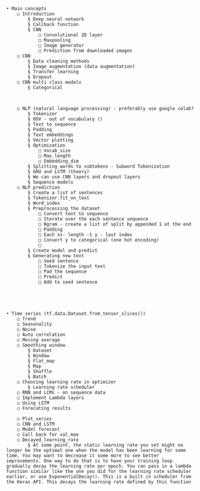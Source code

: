 	• Main concepts 
		○ Introduction
			§ Deep neural network
			§ Callback function
			§ CNN
				□ Convolutional 2D layer
				□ Maxpooling
				□ Image generator 
				□ Prediction from downloaded images 
		○ CNN
			§ Data cleaning methods 
			§ Image augmentation (data augmentation)
			§ Transfer learning
			§ Dropout
		○ CNN multi class models
			§ Categorical 



		○ NLP (natural language processing) - preferably use google colab?
			§ Tokenizer
			§ OOV - out of vocabulary ()
			§ Text to sequence
			§ Padding
			§ Text embeddings
			§ Vector plotting
			§ Optimization
				□ Vocab_size
				□ Max_length
				□ Embedding_dim
			§ Splitting words to subtokens - Subword Tokenization
			§ GRU and LSTM (theory)
			§ We can use CNN layers and dropout layers 
			§ Sequence models
		○ NLP prediction
			§ Create a list of sentences
			§ Tokenizer.fit_on_text
			§ Word_index
			§ Preprocessing the dataset
				□ Convert text to sequence
				□ Iterate over the each sentence sequence 
				□ Ngram - create a list of split by appended 1 at the end 
				□ Padding
				□ Each xs- length -1 y - last index
				□ Convert y to categorical (one hot encoding)
				□ 
			§ Create model and predict
			§ Generating new text
				□ Seed sentence 
				□ Tokenize the input text
				□ Pad the sequence
				□ Predict
				□ Add to seed sentence
			
	
	
	
	
	• Time series (tf.data.Dataset.from_tensor_slices())
		○ Trend 
		○ Seasonality
		○ Noise 
		○ Auto correlation 
		○ Moving average
		○ Smoothing window
			§ Dataset
			§ Window
			§ Flat_map
			§ Map
			§ Shuffle
			§ Batch
		○ Choosing learning rate in optimizer
			§ Learning rate scheduler
		○ RNN and LCMs - on sequence data
		○ Implement Lambda layers
		○ Using LSTM
		○ Forecating results 
		
		○ Plot_series
		○ CNN and LSTM
		○ Model forecast
		○ Call back for val_mae
		○ Decayed_learning_rate
			§ At some point, the static learning rate you set might no longer be the optimal one when the model has been learning for some time. You may want to decrease it some more to see better improvements. One way to do that is to have your training loop gradually decay the learning rate per epoch. You can pass in a lambda function similar like the one you did for the learning rate scheduler earlier, or use ExponentialDecay(). This is a built in scheduler from the Keras API. This decays the learning rate defined by this function
